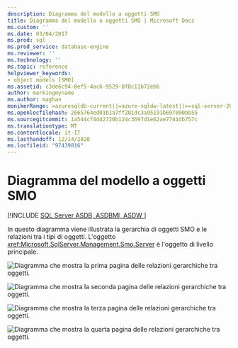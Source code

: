 ```yaml
---
description: Diagramma del modello a oggetti SMO
title: Diagramma del modello a oggetti SMO | Microsoft Docs
ms.custom: ''
ms.date: 03/04/2017
ms.prod: sql
ms.prod_service: database-engine
ms.reviewer: ''
ms.technology: ''
ms.topic: reference
helpviewer_keywords:
- object models [SMO]
ms.assetid: c3de6c94-8ef5-4ac6-9529-8f8c11b72ebb
author: markingmyname
ms.author: maghan
monikerRange: =azuresqldb-current||=azure-sqldw-latest||>=sql-server-2016||>=sql-server-linux-2017||=azuresqldb-mi-current
ms.openlocfilehash: 2665764ed01b1a7ff281dc3a95191b697090bb55
ms.sourcegitcommit: 1a544cf4dd2720b124c3697d1e62ae7741db757c
ms.translationtype: MT
ms.contentlocale: it-IT
ms.lasthandoff: 12/14/2020
ms.locfileid: "97439816"
---
```

# <a name="smo-object-model-diagram"></a>Diagramma del modello a oggetti SMO
[!INCLUDE [SQL Server ASDB, ASDBMI, ASDW ](../../includes/applies-to-version/sql-asdb-asdbmi-asa.md)]

  In questo diagramma viene illustrata la gerarchia di oggetti SMO e le relazioni tra i tipi di oggetti. L'oggetto <xref:Microsoft.SqlServer.Management.Smo.Server> è l'oggetto di livello principale.  
  
 ![Diagramma che mostra la prima pagina delle relazioni gerarchiche tra oggetti.](../../relational-databases/server-management-objects-smo/media/object-diagram.gif "Diagramma che illustra le relazioni gerarchiche")  
  
 ![Diagramma che mostra la seconda pagina delle relazioni gerarchiche tra oggetti.](../../relational-databases/server-management-objects-smo/media/object-diagram-02.gif "Modello a oggetti, visualizzazione albero che illustra la gerarchia")  
  
 ![Diagramma che mostra la terza pagina delle relazioni gerarchiche tra oggetti.](../../relational-databases/server-management-objects-smo/media/object-diagram-03.gif "Modello a oggetti, visualizzazione albero che illustra la gerarchia")  
  
 ![Diagramma che mostra la quarta pagina delle relazioni gerarchiche tra oggetti.](../../relational-databases/server-management-objects-smo/media/object-diagram-04.gif "Modello a oggetti, visualizzazione albero che illustra la gerarchia")  
  
  
